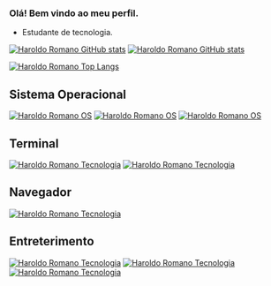 ### Olá! Bem vindo ao meu perfil.

- Estudante de tecnologia.

[![Haroldo Romano GitHub stats](https://github-readme-stats.vercel.app/api?username=haroldoromano&show_icons=true&theme=tokyonight)]()
[![Haroldo Romano GitHub stats](https://github-readme-stats.vercel.app/api?username=haroldoromano&show_icons=true&theme=transparent)]()

[![Haroldo Romano Top Langs](https://github-readme-stats.vercel.app/api/top-langs/?username=haroldoromano&theme=blue-green)]()

## Sistema Operacional
[![Haroldo Romano OS](https://img.shields.io/badge/Ubuntu-E95420?style=for-the-badge&logo=ubuntu&logoColor=white)]()
[![Haroldo Romano OS](https://img.shields.io/badge/Debian-A81D33?style=for-the-badge&logo=debian&logoColor=white)]()
[![Haroldo Romano OS](https://img.shields.io/badge/Windows-0078D6?style=for-the-badge&logo=windows&logoColor=white)]()

## Terminal
[![Haroldo Romano Tecnologia](https://img.shields.io/badge/GNU%20Bash-4EAA25?style=for-the-badge&logo=GNU%20Bash&logoColor=white)]()
[![Haroldo Romano Tecnologia](https://img.shields.io/badge/windows%20terminal-4D4D4D?style=for-the-badge&logo=windows%20terminal&logoColor=white)]()

## Navegador
[![Haroldo Romano Tecnologia](https://img.shields.io/badge/Firefox_Browser-FF7139?style=for-the-badge&logo=Firefox-Browser&logoColor=white)]()

## Entreterimento
[![Haroldo Romano Tecnologia](https://img.shields.io/badge/Battle.net-000?style=for-the-badge&logo=battle.net&logoColor=148EFF)]()
[![Haroldo Romano Tecnologia](https://img.shields.io/badge/Steam-000000?style=for-the-badge&logo=steam&logoColor=white)]()
[![Haroldo Romano Tecnologia](https://img.shields.io/badge/YouTube_Music-FF0000?style=for-the-badge&logo=youtube-music&logoColor=white)]()

<!-- Fontes:
https://dev.to/envoy_/150-badges-for-github-pnk#os
-->
